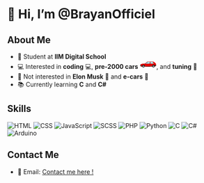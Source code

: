 # 👋 Hi, I’m @BrayanOfficiel

## About Me 
- 🏫 Student at **IIM Digital School**
- 💻 Interested in **coding** 💻, **pre-2000 cars** <img src="vw2.svg" height="20px">, and **tuning** 🔧
- 🚫 Not interested in **Elon Musk** 💩 and **e-cars** 💩
- 📚 Currently learning **C** and **C#**

## Skills
![HTML](https://img.shields.io/badge/-HTML-E34F26?style=flat&logo=html5&logoColor=white)
![CSS](https://img.shields.io/badge/-CSS-1572B6?style=flat&logo=css3&logoColor=white)
![JavaScript](https://img.shields.io/badge/-JS-F7DF1E?style=flat&logo=javascript&logoColor=black)
![SCSS](https://img.shields.io/badge/-SCSS-CC6699?style=flat&logo=sass&logoColor=white)
![PHP](https://img.shields.io/badge/-PHP-777BB4?style=flat&logo=php&logoColor=white)
![Python](https://img.shields.io/badge/-Python-3776AB?style=flat&logo=python&logoColor=white)
![C](https://img.shields.io/badge/-C-A8B9CC?style=flat&logo=c&logoColor=black)
![C#](https://img.shields.io/badge/-C%23-239120?style=flat&logo=csharp&logoColor=white)
![Arduino](https://img.shields.io/badge/-Arduino-00979D?style=flat&logo=arduino&logoColor=white)

## Contact Me
- 📧 Email: [Contact me here !](mailto:haider-rayan.boudjemeline@edu.devinci.fr)
